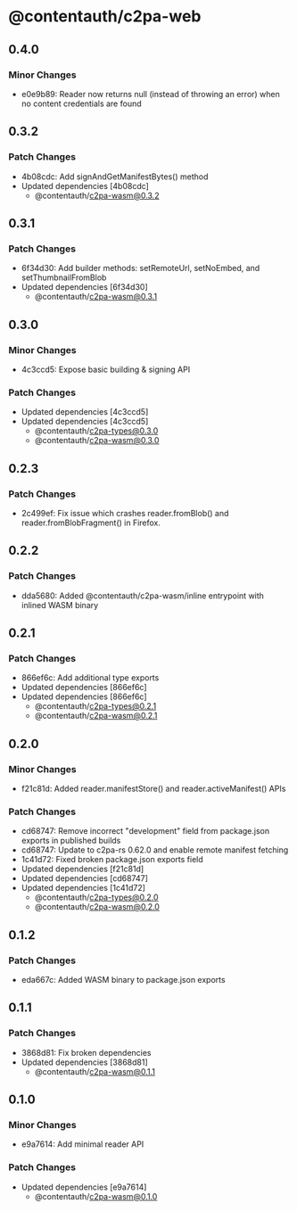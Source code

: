 # @contentauth/c2pa-web

## 0.4.0

### Minor Changes

- e0e9b89: Reader now returns null (instead of throwing an error) when no content credentials are found

## 0.3.2

### Patch Changes

- 4b08cdc: Add signAndGetManifestBytes() method
- Updated dependencies [4b08cdc]
  - @contentauth/c2pa-wasm@0.3.2

## 0.3.1

### Patch Changes

- 6f34d30: Add builder methods: setRemoteUrl, setNoEmbed, and setThumbnailFromBlob
- Updated dependencies [6f34d30]
  - @contentauth/c2pa-wasm@0.3.1

## 0.3.0

### Minor Changes

- 4c3ccd5: Expose basic building & signing API

### Patch Changes

- Updated dependencies [4c3ccd5]
- Updated dependencies [4c3ccd5]
  - @contentauth/c2pa-types@0.3.0
  - @contentauth/c2pa-wasm@0.3.0

## 0.2.3

### Patch Changes

- 2c499ef: Fix issue which crashes reader.fromBlob() and reader.fromBlobFragment() in Firefox.

## 0.2.2

### Patch Changes

- dda5680: Added @contentauth/c2pa-wasm/inline entrypoint with inlined WASM binary

## 0.2.1

### Patch Changes

- 866ef6c: Add additional type exports
- Updated dependencies [866ef6c]
- Updated dependencies [866ef6c]
  - @contentauth/c2pa-types@0.2.1
  - @contentauth/c2pa-wasm@0.2.1

## 0.2.0

### Minor Changes

- f21c81d: Added reader.manifestStore() and reader.activeManifest() APIs

### Patch Changes

- cd68747: Remove incorrect "development" field from package.json exports in published builds
- cd68747: Update to c2pa-rs 0.62.0 and enable remote manifest fetching
- 1c41d72: Fixed broken package.json exports field
- Updated dependencies [f21c81d]
- Updated dependencies [cd68747]
- Updated dependencies [1c41d72]
  - @contentauth/c2pa-types@0.2.0
  - @contentauth/c2pa-wasm@0.2.0

## 0.1.2

### Patch Changes

- eda667c: Added WASM binary to package.json exports

## 0.1.1

### Patch Changes

- 3868d81: Fix broken dependencies
- Updated dependencies [3868d81]
  - @contentauth/c2pa-wasm@0.1.1

## 0.1.0

### Minor Changes

- e9a7614: Add minimal reader API

### Patch Changes

- Updated dependencies [e9a7614]
  - @contentauth/c2pa-wasm@0.1.0
